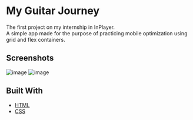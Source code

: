 # My Guitar Journey

The first project on my internship in InPlayer.<br/>
A simple app made for the purpose of practicing mobile optimization using grid and flex containers.

## Screenshots

![image](https://user-images.githubusercontent.com/37442651/78378206-f4448500-75d0-11ea-9990-667469ce3bab.png)
![image](https://user-images.githubusercontent.com/37442651/78378278-0aeadc00-75d1-11ea-878c-b8405fcfd8aa.png)

## Built With

* [HTML](https://www.w3schools.com/html/)
* [CSS](https://www.w3schools.com/css/)

